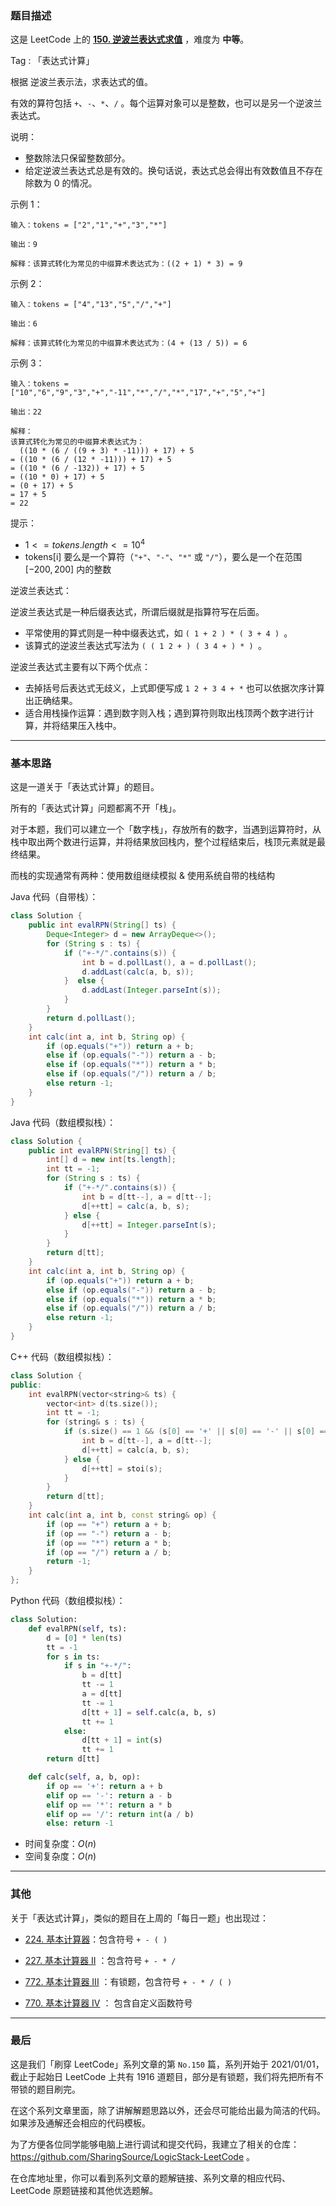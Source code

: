 ### 题目描述

这是 LeetCode 上的 **[150. 逆波兰表达式求值](https://leetcode-cn.com/problems/evaluate-reverse-polish-notation/solution/yi-ti-shuang-jie-xi-tong-zhan-shu-zu-mo-i1eq3/)** ，难度为 **中等**。

Tag : 「表达式计算」




根据 逆波兰表示法，求表达式的值。

有效的算符包括 `+`、`-`、`*`、`/` 。每个运算对象可以是整数，也可以是另一个逆波兰表达式。


说明：
* 整数除法只保留整数部分。
* 给定逆波兰表达式总是有效的。换句话说，表达式总会得出有效数值且不存在除数为 0 的情况。

示例 1：
```
输入：tokens = ["2","1","+","3","*"]

输出：9

解释：该算式转化为常见的中缀算术表达式为：((2 + 1) * 3) = 9
```
示例 2：
```
输入：tokens = ["4","13","5","/","+"]

输出：6

解释：该算式转化为常见的中缀算术表达式为：(4 + (13 / 5)) = 6
```
示例 3：
```
输入：tokens = ["10","6","9","3","+","-11","*","/","*","17","+","5","+"]

输出：22

解释：
该算式转化为常见的中缀算术表达式为：
  ((10 * (6 / ((9 + 3) * -11))) + 17) + 5
= ((10 * (6 / (12 * -11))) + 17) + 5
= ((10 * (6 / -132)) + 17) + 5
= ((10 * 0) + 17) + 5
= (0 + 17) + 5
= 17 + 5
= 22
```

提示：
* $1 <= tokens.length <= 10^4$
* tokens[i] 要么是一个算符（`"+"`、`"-"`、`"*"` 或 `"/"`），要么是一个在范围 $[-200, 200]$ 内的整数


逆波兰表达式：

逆波兰表达式是一种后缀表达式，所谓后缀就是指算符写在后面。

* 平常使用的算式则是一种中缀表达式，如 `( 1 + 2 ) * ( 3 + 4 ) `。
* 该算式的逆波兰表达式写法为 `( ( 1 2 + ) ( 3 4 + ) * ) `。

逆波兰表达式主要有以下两个优点：

* 去掉括号后表达式无歧义，上式即便写成 `1 2 + 3 4 + *` 也可以依据次序计算出正确结果。
* 适合用栈操作运算：遇到数字则入栈；遇到算符则取出栈顶两个数字进行计算，并将结果压入栈中。

---

### 基本思路

这是一道关于「表达式计算」的题目。

所有的「表达式计算」问题都离不开「栈」。

对于本题，我们可以建立一个「数字栈」，存放所有的数字，当遇到运算符时，从栈中取出两个数进行运算，并将结果放回栈内，整个过程结束后，栈顶元素就是最终结果。

而栈的实现通常有两种：使用数组继续模拟 & 使用系统自带的栈结构

Java 代码（自带栈）：
```Java
class Solution {
    public int evalRPN(String[] ts) {
        Deque<Integer> d = new ArrayDeque<>();
        for (String s : ts) {
            if ("+-*/".contains(s)) {
                int b = d.pollLast(), a = d.pollLast();
                d.addLast(calc(a, b, s));
            }  else {
                d.addLast(Integer.parseInt(s));
            }
        }
        return d.pollLast();
    }
    int calc(int a, int b, String op) {
        if (op.equals("+")) return a + b;
        else if (op.equals("-")) return a - b;
        else if (op.equals("*")) return a * b;
        else if (op.equals("/")) return a / b;
        else return -1;
    }
}
```
Java 代码（数组模拟栈）：
```Java
class Solution {
    public int evalRPN(String[] ts) {
        int[] d = new int[ts.length];
        int tt = -1;
        for (String s : ts) {
            if ("+-*/".contains(s)) {
                int b = d[tt--], a = d[tt--];
                d[++tt] = calc(a, b, s);
            } else {
                d[++tt] = Integer.parseInt(s);
            }
        }
        return d[tt];
    }
    int calc(int a, int b, String op) {
        if (op.equals("+")) return a + b;
        else if (op.equals("-")) return a - b;
        else if (op.equals("*")) return a * b;
        else if (op.equals("/")) return a / b;
        else return -1;
    }
}
```
C++ 代码（数组模拟栈）：
```C++
class Solution {
public:
    int evalRPN(vector<string>& ts) {
        vector<int> d(ts.size());
        int tt = -1;
        for (string& s : ts) {
            if (s.size() == 1 && (s[0] == '+' || s[0] == '-' || s[0] == '*' || s[0] == '/')) {
                int b = d[tt--], a = d[tt--];
                d[++tt] = calc(a, b, s);
            } else {
                d[++tt] = stoi(s);
            }
        }
        return d[tt];
    }
    int calc(int a, int b, const string& op) {
        if (op == "+") return a + b;
        if (op == "-") return a - b;
        if (op == "*") return a * b;
        if (op == "/") return a / b;
        return -1;
    }
};
```
Python 代码（数组模拟栈）：
```Python
class Solution:
    def evalRPN(self, ts):
        d = [0] * len(ts)
        tt = -1
        for s in ts:
            if s in "+-*/":
                b = d[tt]
                tt -= 1
                a = d[tt]
                tt -= 1
                d[tt + 1] = self.calc(a, b, s)
                tt += 1
            else:
                d[tt + 1] = int(s)
                tt += 1
        return d[tt]

    def calc(self, a, b, op):
        if op == '+': return a + b
        elif op == '-': return a - b
        elif op == '*': return a * b
        elif op == '/': return int(a / b)
        else: return -1
```
* 时间复杂度：$O(n)$
* 空间复杂度：$O(n)$

---

### 其他

关于「表达式计算」，类似的题目在上周的「每日一题」也出现过：

* [224. 基本计算器](https://leetcode-cn.com/problems/basic-calculator/solution/shuang-zhan-jie-jue-tong-yong-biao-da-sh-olym/)：包含符号 `+ - ( )`

* [227. 基本计算器 II](https://leetcode-cn.com/problems/basic-calculator-ii/solution/shi-yong-shuang-zhan-jie-jue-jiu-ji-biao-c65k/) ：包含符号 `+ - * /`

* [772. 基本计算器 III](https://leetcode-cn.com/problems/basic-calculator-iii/) ：有锁题，包含符号 `+ - * / ( )`

* [770. 基本计算器 IV](https://leetcode-cn.com/problems/basic-calculator-iv/) ： 包含自定义函数符号

---

### 最后

这是我们「刷穿 LeetCode」系列文章的第 `No.150` 篇，系列开始于 2021/01/01，截止于起始日 LeetCode 上共有 1916 道题目，部分是有锁题，我们将先把所有不带锁的题目刷完。

在这个系列文章里面，除了讲解解题思路以外，还会尽可能给出最为简洁的代码。如果涉及通解还会相应的代码模板。

为了方便各位同学能够电脑上进行调试和提交代码，我建立了相关的仓库：https://github.com/SharingSource/LogicStack-LeetCode 。

在仓库地址里，你可以看到系列文章的题解链接、系列文章的相应代码、LeetCode 原题链接和其他优选题解。

